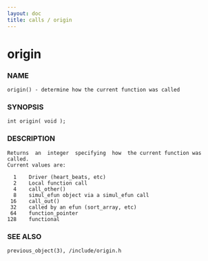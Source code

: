 ```yaml
---
layout: doc
title: calls / origin
---
```

# origin

### NAME

    origin() - determine how the current function was called

### SYNOPSIS

    int origin( void );

### DESCRIPTION

    Returns  an  integer  specifying  how  the current function was called.
    Current values are:

      1    Driver (heart_beats, etc)
      2    Local function call
      4    call_other()
      8    simul_efun object via a simul_efun call
     16    call_out()
     32    called by an efun (sort_array, etc)
     64    function_pointer
    128    functional

### SEE ALSO

    previous_object(3), /include/origin.h

